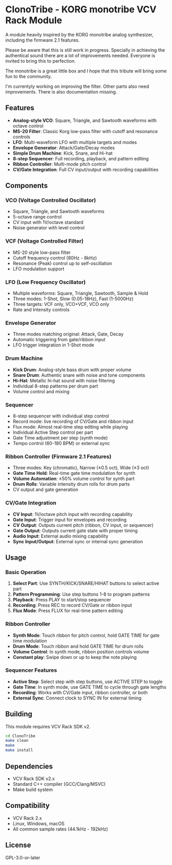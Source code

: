 # ClonoTribe - KORG monotribe VCV Rack Module

A module heavily inspired by the KORG monotribe analog synthesizer, including the firmware 2.1 features.

Please be aware that this is still work in progress. Specially in achieving the authentical sound there are a lot of improvements needed. Everyone is invited to bring this to perfection.

The monotribe is a great little box and I hope that this tribute will bring some fun to the community.

I'm currentyly working on improving the filter. Other parts also need improvements. There is also documentation missing.


## Features

- **Analog-style VCO**: Square, Triangle, and Sawtooth waveforms with octave control
- **MS-20 Filter**: Classic Korg low-pass filter with cutoff and resonance controls
- **LFO**: Multi-waveform LFO with  multiple targets and modes
- **Envelope Generator**: Attack/Gate/Decay modes
- **Simple Drum Machine**: Kick, Snare, and Hi-hat
- **8-step Sequencer**: Full recording, playback, and pattern editing
- **Ribbon Controller**: Multi-mode pitch control
- **CV/Gate Integration**: Full CV input/output with recording capabilities

## Components

### VCO (Voltage Controlled Oscillator)
- Square, Triangle, and Sawtooth waveforms
- 5-octave range control
- CV input with 1V/octave standard
- Noise generator with level control

### VCF (Voltage Controlled Filter) 
- MS-20 style low-pass filter
- Cutoff frequency control (80Hz - 8kHz)
- Resonance (Peak) control up to self-oscillation
- LFO modulation support

### LFO (Low Frequency Oscillator)
- Multiple waveforms: Square, Triangle, Sawtooth, Sample & Hold
- Three modes: 1-Shot, Slow (0.05-18Hz), Fast (1-5000Hz)
- Three targets: VCF only, VCO+VCF, VCO only
- Rate and Intensity controls

### Envelope Generator
- Three modes matching original: Attack, Gate, Decay
- Automatic triggering from gate/ribbon input
- LFO trigger integration in 1-Shot mode

### Drum Machine
- **Kick Drum**: Analog-style bass drum with proper volume
- **Snare Drum**: Authentic snare with noise and tone components
- **Hi-Hat**: Metallic hi-hat sound with noise filtering
- Individual 8-step patterns per drum part
- Volume control and mixing

### Sequencer
- 8-step sequencer with individual step control
- Record mode: live recording of CV/Gate and ribbon input
- Flux mode: Almost real-time step editing while playing
- Individual Active Step control per part
- Gate Time adjustment per step (synth mode)
- Tempo control (60-180 BPM) or external sync

### Ribbon Controller (Firmware 2.1 Features)
- Three modes: Key (chromatic), Narrow (±0.5 oct), Wide (±3 oct)
- **Gate Time Hold**: Real-time gate time modulation for synth
- **Volume Automation**: ±50% volume control for synth part
- **Drum Rolls**: Variable intensity drum rolls for drum parts
- CV output and gate generation

### CV/Gate Integration
- **CV Input**: 1V/octave pitch input with recording capability
- **Gate Input**: Trigger input for envelopes and recording
- **CV Output**: Outputs current pitch (ribbon, CV input, or sequencer)
- **Gate Output**: Outputs current gate state with proper timing
- **Audio Input**: External audio mixing capability
- **Sync Input/Output**: External sync or internal sync generation

## Usage

### Basic Operation
1. **Select Part**: Use SYNTH/KICK/SNARE/HIHAT buttons to select active part
2. **Pattern Programming**: Use step buttons 1-8 to program patterns
3. **Playback**: Press PLAY to start/stop sequencer
4. **Recording**: Press REC to record CV/Gate or ribbon input
5. **Flux Mode**: Press FLUX for real-time pattern editing

### Ribbon Controller
- **Synth Mode**: Touch ribbon for pitch control, hold GATE TIME for gate time modulation
- **Drum Mode**: Touch ribbon and hold GATE TIME for drum rolls
- **Volume Control**: In synth mode, ribbon position controls volume
- **Constant play**: Swipe down or up to keep the note playing

### Sequencer Features
- **Active Step**: Select step with step buttons, use ACTIVE STEP to toggle
- **Gate Time**: In synth mode, use GATE TIME to cycle through gate lengths
- **Recording**: Works with CV/Gate input, ribbon controller, or both
- **External Sync**: Connect clock to SYNC IN for external timing

## Building

This module requires VCV Rack SDK v2.

```bash
cd ClonoTribe
make clean
make
make install
```

## Dependencies

- VCV Rack SDK v2.x
- Standard C++ compiler (GCC/Clang/MSVC)
- Make build system

## Compatibility

- VCV Rack 2.x
- Linux, Windows, macOS
- All common sample rates (44.1kHz - 192kHz)

## License

GPL-3.0-or-later
